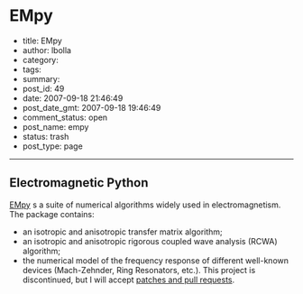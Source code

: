 # EMpy

- title: EMpy
- author: lbolla
- category: 
- tags: 
- summary: 
- post_id: 49
- date: 2007-09-18 21:46:49
- post_date_gmt: 2007-09-18 19:46:49
- comment_status: open
- post_name: empy
- status: trash
- post_type: page

----------------

## Electromagnetic Python

[EMpy][1] s a suite of numerical algorithms widely used in electromagnetism. The package contains: 

  * an isotropic and anisotropic transfer matrix algorithm;
  * an isotropic and anisotropic rigorous coupled wave analysis (RCWA) algorithm;
  * the numerical model of the frequency response of different well-known devices (Mach-Zehnder, Ring Resonators, etc.).
This project is discontinued, but I will accept [patches and pull requests][2]. 

   [1]: http://lbolla.github.com/EMpy/
   [2]: https://github.com/lbolla/empy (EMpy)